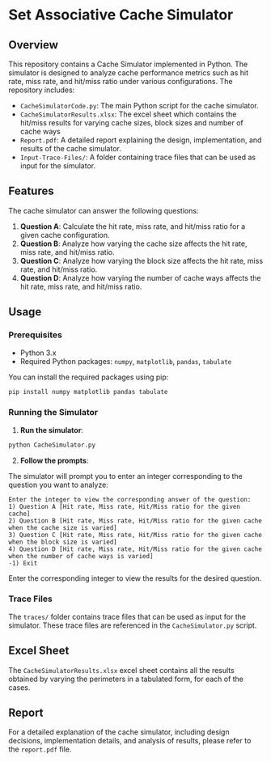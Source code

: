 # Set Associative Cache Simulator

## Overview

This repository contains a Cache Simulator implemented in Python. The simulator is designed to analyze cache performance metrics such as hit rate, miss rate, and hit/miss ratio under various configurations. The repository includes:

- `CacheSimulatorCode.py`: The main Python script for the cache simulator.
- `CacheSimulatorResults.xlsx`: The excel sheet which contains the hit/miss results for varying cache sizes, block sizes and number of cache ways
- `Report.pdf`: A detailed report explaining the design, implementation, and results of the cache simulator.
- `Input-Trace-Files/`: A folder containing trace files that can be used as input for the simulator.

## Features

The cache simulator can answer the following questions:

1. **Question A**: Calculate the hit rate, miss rate, and hit/miss ratio for a given cache configuration.
2. **Question B**: Analyze how varying the cache size affects the hit rate, miss rate, and hit/miss ratio.
3. **Question C**: Analyze how varying the block size affects the hit rate, miss rate, and hit/miss ratio.
4. **Question D**: Analyze how varying the number of cache ways affects the hit rate, miss rate, and hit/miss ratio.

## Usage

### Prerequisites

- Python 3.x
- Required Python packages: `numpy`, `matplotlib`, `pandas`, `tabulate`

You can install the required packages using pip:

```bash
pip install numpy matplotlib pandas tabulate
```

### Running the Simulator

1. **Run the simulator**:

```bash
python CacheSimulator.py
```

2. **Follow the prompts**:

The simulator will prompt you to enter an integer corresponding to the question you want to analyze:

```
Enter the integer to view the corresponding answer of the question:
1) Question A [Hit rate, Miss rate, Hit/Miss ratio for the given cache]
2) Question B [Hit rate, Miss rate, Hit/Miss ratio for the given cache when the cache size is varied]
3) Question C [Hit rate, Miss rate, Hit/Miss ratio for the given cache when the block size is varied]
4) Question D [Hit rate, Miss rate, Hit/Miss ratio for the given cache when the number of cache ways is varied]
-1) Exit
```

Enter the corresponding integer to view the results for the desired question.

### Trace Files

The `traces/` folder contains trace files that can be used as input for the simulator. These trace files are referenced in the `CacheSimulator.py` script.

## Excel Sheet

The `CacheSimulatorResults.xlsx` excel sheet contains all the results obtained by varying the perimeters in a tabulated form, for each of the cases.

## Report

For a detailed explanation of the cache simulator, including design decisions, implementation details, and analysis of results, please refer to the `report.pdf` file.

